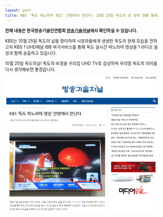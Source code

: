 ```yaml
---
layout: post
title: KBS ‘독도 파노라마 영상’ 안방에서 만난다: 10월 25일 독도의 날 맞아 IBB 통해 24시간 독도 현황 제공
---
```


**전체 내용은 한국방송기술인연합회 [방송기술저널](http://journal.kobeta.com/kbs-%eb%8f%85%eb%8f%84-%ed%8c%8c%eb%85%b8%eb%9d%bc%eb%a7%88-%ec%98%81%ec%83%81-%ec%95%88%eb%b0%a9%ec%97%90%ec%84%9c-%eb%a7%8c%eb%82%9c%eb%8b%a4/)에서 확인하실 수 있습니다.**

KBS는 10월 25일 독도의 날을 맞이하여 시청자들에게 생생한 독도의 현재 모습을 전하고자 KBS 1 UHD채널 IBB 부가서비스를 통해 독도 실시간 파노라마 영상을 1 라디오 음성과 함께 송출하고 있습니다. 

10월 25일 독도의날! 
독도의 비경을 우리집 UHD TV로 감상하며 우리땅 독도의 의미를 다시 생각해보면 좋겠습니다.

![그림](/images/IBB_DOKDO.png)
